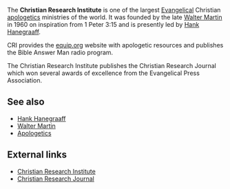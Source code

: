 The **Christian Research Institute** is one of the largest
[Evangelical](Evangelicalism "Evangelicalism") Christian
[apologetics](Apologetics "Apologetics") ministries of the world.
It was founded by the late
[Walter Martin](Walter_Martin "Walter Martin") in 1960 on
inspiration from 1 Peter 3:15 and is presently led by
[Hank Hanegraaff](Hank_Hanegraaff "Hank Hanegraaff").

CRI provides the [equip.org](http://www.equip.org) website with
apologetic resources and publishes the Bible Answer Man radio
program.

The Christian Research Institute publishes the Christian Research
Journal which won several awards of excellence from the Evangelical
Press Association.

## See also

-   [Hank Hanegraaff](Hank_Hanegraaff "Hank Hanegraaff")
-   [Walter Martin](Walter_Martin "Walter Martin")
-   [Apologetics](Apologetics "Apologetics")

## External links

-   [Christian Research Institute](http://www.equip.org/)
-   [Christian Research Journal](http://www.equip.org/journal/index.asp)




